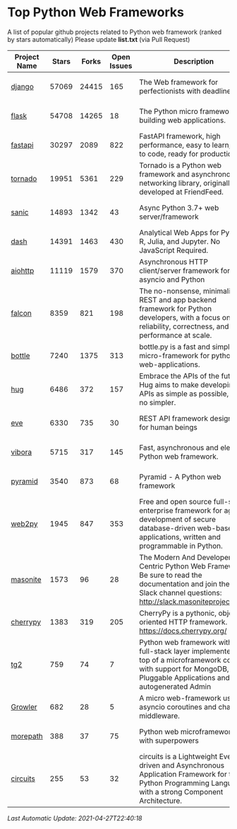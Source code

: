 # Top Python Web Frameworks
A list of popular github projects related to Python web framework (ranked by stars automatically)
Please update **list.txt** (via Pull Request)

| Project Name | Stars | Forks | Open Issues | Description | Last Commit |
| ------------ | ----- | ----- | ----------- | ----------- | ----------- |
| [django](https://github.com/django/django) | 57069 | 24415 | 165 | The Web framework for perfectionists with deadlines. | 2021-04-27 08:43:35 |
| [flask](https://github.com/pallets/flask) | 54708 | 14265 | 18 | The Python micro framework for building web applications. | 2021-04-27 14:58:25 |
| [fastapi](https://github.com/tiangolo/fastapi) | 30297 | 2089 | 822 | FastAPI framework, high performance, easy to learn, fast to code, ready for production | 2021-04-07 07:04:13 |
| [tornado](https://github.com/tornadoweb/tornado) | 19951 | 5361 | 229 | Tornado is a Python web framework and asynchronous networking library, originally developed at FriendFeed. | 2021-04-21 19:58:33 |
| [sanic](https://github.com/sanic-org/sanic) | 14893 | 1342 | 43 | Async Python 3.7+ web server/framework | Build fast. Run fast. | 2021-04-19 21:53:42 |
| [dash](https://github.com/plotly/dash) | 14391 | 1463 | 430 | Analytical Web Apps for Python, R, Julia, and Jupyter. No JavaScript Required. | 2021-04-08 21:29:36 |
| [aiohttp](https://github.com/aio-libs/aiohttp) | 11119 | 1579 | 370 | Asynchronous HTTP client/server framework for asyncio and Python | 2021-04-26 11:10:32 |
| [falcon](https://github.com/falconry/falcon) | 8359 | 821 | 198 | The no-nonsense, minimalist REST and app backend framework for Python developers, with a focus on reliability, correctness, and performance at scale. | 2021-04-26 16:15:42 |
| [bottle](https://github.com/bottlepy/bottle) | 7240 | 1375 | 313 | bottle.py is a fast and simple micro-framework for python web-applications. | 2021-01-01 15:17:44 |
| [hug](https://github.com/hugapi/hug) | 6486 | 372 | 157 | Embrace the APIs of the future. Hug aims to make developing APIs as simple as possible, but no simpler. | 2020-08-10 05:07:26 |
| [eve](https://github.com/pyeve/eve) | 6330 | 735 | 30 | REST API framework designed for human beings | 2021-03-14 16:47:07 |
| [vibora](https://github.com/vibora-io/vibora) | 5715 | 317 | 145 | Fast, asynchronous and elegant Python web framework. | 2019-02-11 10:54:12 |
| [pyramid](https://github.com/Pylons/pyramid) | 3540 | 873 | 68 | Pyramid - A Python web framework | 2021-03-15 06:21:30 |
| [web2py](https://github.com/web2py/web2py) | 1945 | 847 | 353 | Free and open source full-stack enterprise framework for agile development of secure database-driven web-based applications, written and programmable in Python. | 2021-03-03 06:47:33 |
| [masonite](https://github.com/MasoniteFramework/masonite) | 1573 | 96 | 28 | The Modern And Developer Centric Python Web Framework. Be sure to read the documentation and join the Slack channel questions: http://slack.masoniteproject.com | 2021-04-16 01:55:01 |
| [cherrypy](https://github.com/cherrypy/cherrypy) | 1383 | 319 | 205 | CherryPy is a pythonic, object-oriented HTTP framework.      https://docs.cherrypy.org/ | 2021-01-17 23:39:22 |
| [tg2](https://github.com/TurboGears/tg2) | 759 | 74 | 7 | Python web framework with full-stack layer implemented on top of a microframework core with support for MongoDB, Pluggable Applications and autogenerated Admin | 2020-10-08 07:18:07 |
| [Growler](https://github.com/pyGrowler/Growler) | 682 | 28 | 5 | A micro web-framework using asyncio coroutines and chained middleware. | 2020-03-08 07:51:41 |
| [morepath](https://github.com/morepath/morepath) | 388 | 37 | 75 | Python web microframework with superpowers | 2021-04-18 14:33:02 |
| [circuits](https://github.com/circuits/circuits) | 255 | 53 | 32 | circuits is a Lightweight Event driven and Asynchronous Application Framework for the Python Programming Language with a strong Component Architecture. | 2020-12-16 08:37:47 |

*Last Automatic Update: 2021-04-27T22:40:18*

